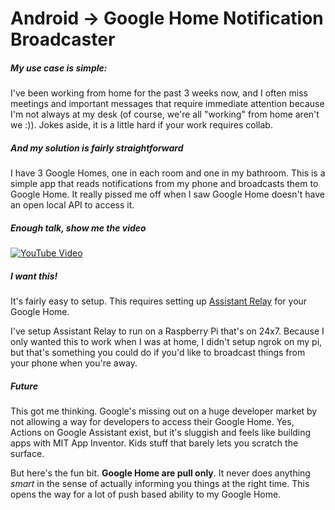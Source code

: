 # Android -> Google Home Notification Broadcaster

##### My use case is simple:
I've been working from home for the past 3 weeks now, and I often miss meetings and important messages that require immediate attention because I'm not always at my desk (of course, we're all "working" from home aren't we :)). Jokes aside, it is a little hard if your work requires collab.

##### And my solution is fairly straightforward
I have 3 Google Homes, one in each room and one in my bathroom.
This is a simple app that reads notifications from my phone and broadcasts them to Google Home. 
It really pissed me off when I saw Google Home doesn't have an open local API to access it. 

##### Enough talk, show me the video
[![YouTube Video](https://img.youtube.com/vi/B97N_3moiF0/0.jpg)](https://www.youtube.com/watch?v=B97N_3moiF0)

##### I want this!

It's fairly easy to setup. 
This requires setting up [Assistant Relay](https://github.com/greghesp/assistant-relay) for your Google Home. 

I've setup Assistant Relay to run on a Raspberry Pi that's on 24x7.
Because I only wanted this to work when I was at home, I didn't setup ngrok on my pi, but that's something you could do if you'd like to broadcast things from your phone when you're away.

##### Future

This got me thinking. Google's missing out on a huge developer market by not allowing a way for developers to access their Google Home. Yes, Actions on Google Assistant exist, but it's sluggish and feels like building apps with MIT App Inventor. Kids stuff that barely lets you scratch the surface.

But here's the fun bit. **Google Home are pull only**. It never does anything *smart* in the sense of actually informing you things at the right time. This opens the way for a lot of push based ability to my Google Home.